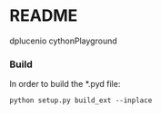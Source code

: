 # README #

dplucenio cythonPlayground

### Build ###
In order to build the *.pyd file:
```shell
python setup.py build_ext --inplace
```

